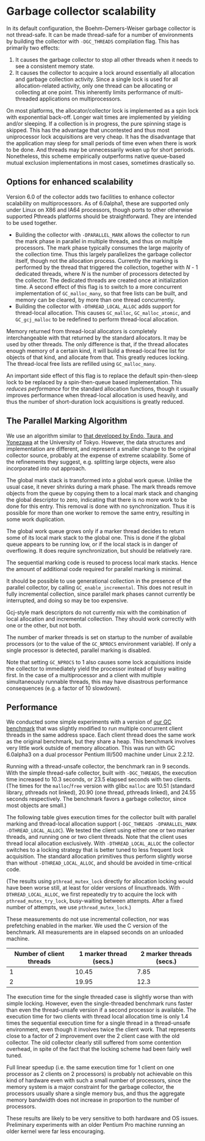 # Garbage collector scalability

In its default configuration, the Boehm-Demers-Weiser garbage collector is not
thread-safe. It can be made thread-safe for a number of environments
by building the collector with `-DGC_THREADS` compilation flag. This has
primarily two effects:

  1. It causes the garbage collector to stop all other threads when it needs
  to see a consistent memory state.
  2. It causes the collector to acquire a lock around essentially all
  allocation and garbage collection activity.  Since a single lock is used for
  all allocation-related activity, only one thread can be allocating
  or collecting at one point. This inherently limits performance
  of multi-threaded applications on multiprocessors.

On most platforms, the allocator/collector lock is implemented as a spin lock
with exponential back-off. Longer wait times are implemented by yielding
and/or sleeping. If a collection is in progress, the pure spinning stage
is skipped. This has the advantage that uncontested and thus most uniprocessor
lock acquisitions are very cheap. It has the disadvantage that the application
may sleep for small periods of time even when there is work to be done. And
threads may be unnecessarily woken up for short periods. Nonetheless, this
scheme empirically outperforms native queue-based mutual exclusion
implementations in most cases, sometimes drastically so.

## Options for enhanced scalability

Version 6.0 of the collector adds two facilities to enhance collector
scalability on multiprocessors. As of 6.0alpha1, these are supported only
under Linux on X86 and IA64 processors, though ports to other otherwise
supported Pthreads platforms should be straightforward. They are intended
to be used together.

  * Building the collector with `-DPARALLEL_MARK` allows the collector to run
  the mark phase in parallel in multiple threads, and thus on multiple
  processors. The mark phase typically consumes the large majority of the
  collection time. Thus this largely parallelizes the garbage collector
  itself, though not the allocation process. Currently the marking
  is performed by the thread that triggered the collection, together with
  _N_ - 1 dedicated threads, where _N_ is the number of processors detected
  by the collector. The dedicated threads are created once at initialization
  time. A second effect of this flag is to switch to a more concurrent
  implementation of `GC_malloc_many`, so that free lists can be built, and
  memory can be cleared, by more than one thread concurrently.
  * Building the collector with `-DTHREAD_LOCAL_ALLOC` adds support for
  thread-local allocation. This causes `GC_malloc`, `GC_malloc_atomic`, and
  `GC_gcj_malloc` to be redefined to perform thread-local allocation.

Memory returned from thread-local allocators is completely interchangeable
with that returned by the standard allocators. It may be used by other
threads. The only difference is that, if the thread allocates enough memory
of a certain kind, it will build a thread-local free list for objects of that
kind, and allocate from that. This greatly reduces locking. The thread-local
free lists are refilled using `GC_malloc_many`.

An important side effect of this flag is to replace the default
spin-then-sleep lock to be replaced by a spin-then-queue based implementation.
This _reduces performance_ for the standard allocation functions, though
it usually improves performance when thread-local allocation is used heavily,
and thus the number of short-duration lock acquisitions is greatly reduced.

## The Parallel Marking Algorithm

We use an algorithm similar to
[that developed by Endo, Taura, and Yonezawa](http://www.yl.is.s.u-tokyo.ac.jp/gc/)
at the University of Tokyo. However, the data structures and implementation
are different, and represent a smaller change to the original collector
source, probably at the expense of extreme scalability. Some of the
refinements they suggest, e.g. splitting large objects, were also incorporated
into out approach.

The global mark stack is transformed into a global work queue. Unlike the
usual case, it never shrinks during a mark phase. The mark threads remove
objects from the queue by copying them to a local mark stack and changing the
global descriptor to zero, indicating that there is no more work to be done
for this entry. This removal is done with no synchronization. Thus it is
possible for more than one worker to remove the same entry, resulting in some
work duplication.

The global work queue grows only if a marker thread decides to return some
of its local mark stack to the global one. This is done if the global queue
appears to be running low, or if the local stack is in danger of overflowing.
It does require synchronization, but should be relatively rare.

The sequential marking code is reused to process local mark stacks. Hence the
amount of additional code required for parallel marking is minimal.

It should be possible to use generational collection in the presence of the
parallel collector, by calling `GC_enable_incremental`. This does not result
in fully incremental collection, since parallel mark phases cannot currently
be interrupted, and doing so may be too expensive.

Gcj-style mark descriptors do not currently mix with the combination of local
allocation and incremental collection. They should work correctly with one or
the other, but not both.

The number of marker threads is set on startup to the number of available
processors (or to the value of the `GC_NPROCS` environment variable). If only
a single processor is detected, parallel marking is disabled.

Note that setting `GC_NPROCS` to 1 also causes some lock acquisitions inside
the collector to immediately yield the processor instead of busy waiting
first. In the case of a multiprocessor and a client with multiple
simultaneously runnable threads, this may have disastrous performance
consequences (e.g. a factor of 10 slowdown).

## Performance

We conducted some simple experiments with a version of
[our GC benchmark](http://www.hboehm.info/gc/gc_bench/) that was slightly
modified to run multiple concurrent client threads in the same address space.
Each client thread does the same work as the original benchmark, but they
share a heap. This benchmark involves very little work outside of memory
allocation. This was run with GC 6.0alpha3 on a dual processor Pentium III/500
machine under Linux 2.2.12.

Running with a thread-unsafe collector, the benchmark ran in 9 seconds. With
the simple thread-safe collector, built with `-DGC_THREADS`, the execution
time increased to 10.3 seconds, or 23.5 elapsed seconds with two clients. (The
times for the `malloc`/`free` version with glibc `malloc` are 10.51 (standard
library, pthreads not linked), 20.90 (one thread, pthreads linked), and 24.55
seconds respectively. The benchmark favors a garbage collector, since most
objects are small.)

The following table gives execution times for the collector built with
parallel marking and thread-local allocation support
(`-DGC_THREADS -DPARALLEL_MARK -DTHREAD_LOCAL_ALLOC`). We tested the client
using either one or two marker threads, and running one or two client threads.
Note that the client uses thread local allocation exclusively. With
`-DTHREAD_LOCAL_ALLOC` the collector switches to a locking strategy that
is better tuned to less frequent lock acquisition. The standard allocation
primitives thus perform slightly worse than without `-DTHREAD_LOCAL_ALLOC`,
and should be avoided in time-critical code.

(The results using `pthread_mutex_lock` directly for allocation locking would
have been worse still, at least for older versions of linuxthreads. With
`-DTHREAD_LOCAL_ALLOC`, we first repeatedly try to acquire the lock with
`pthread_mutex_try_lock`, busy-waiting between attempts. After a fixed number
of attempts, we use `pthread_mutex_lock`.)

These measurements do not use incremental collection, nor was prefetching
enabled in the marker. We used the C version of the benchmark. All
measurements are in elapsed seconds on an unloaded machine.

Number of client threads| 1 marker thread (secs.)| 2 marker threads (secs.)
---|------|-----
  1| 10.45| 7.85
  2| 19.95| 12.3

The execution time for the single threaded case is slightly worse than with
simple locking. However, even the single-threaded benchmark runs faster than
even the thread-unsafe version if a second processor is available. The
execution time for two clients with thread local allocation time is only 1.4
times the sequential execution time for a single thread in a thread-unsafe
environment, even though it involves twice the client work. That represents
close to a factor of 2 improvement over the 2 client case with the old
collector. The old collector clearly still suffered from some contention
overhead, in spite of the fact that the locking scheme had been fairly well
tuned.

Full linear speedup (i.e. the same execution time for 1 client on one
processor as 2 clients on 2 processors) is probably not achievable on this
kind of hardware even with such a small number of processors, since the memory
system is a major constraint for the garbage collector, the processors usually
share a single memory bus, and thus the aggregate memory bandwidth does not
increase in proportion to the number of processors.

These results are likely to be very sensitive to both hardware and OS issues.
Preliminary experiments with an older Pentium Pro machine running an older
kernel were far less encouraging.
